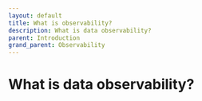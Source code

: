 ```yaml
---
layout: default
title: What is observability?
description: What is data observability?
parent: Introduction
grand_parent: Observability
---
```


# What is data observability?